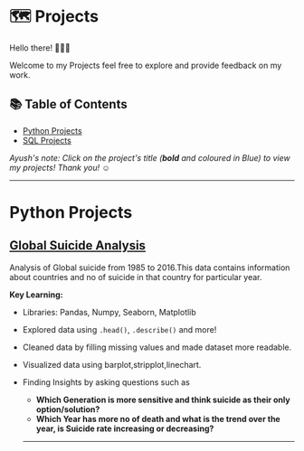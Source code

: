 

# 🗺 Projects

Hello there! 🙋🏻‍♀️

Welcome to my Projects feel free to explore and provide feedback on my work.

## 📚 Table of Contents

- [Python Projects](#Python-Projects)
- [SQL Projects](#sql-projects)


_Ayush's note: Click on the project's title (**bold** and coloured in Blue) to view my projects! Thank you! ☺️_
***
# Python Projects

##  [Global Suicide Analysis](https://github.com/payush624/Global-Suicide-Analysis)

Analysis of Global suicide from 1985 to 2016.This data contains information about countries and no of suicide in that country for particular year.

**Key Learning:**
- Libraries: Pandas, Numpy, Seaborn, Matplotlib
- Explored data using `.head()`, `.describe()` and more!
- Cleaned data by filling missing values and made dataset more readable.
- Visualized data using barplot,stripplot,linechart.
- Finding Insights by asking questions such as
  - **Which Generation is more sensitive and think suicide as their only option/solution?**
  - **Which Year has more no of death and what is the trend over the year, is Suicide rate increasing or decreasing?**

  -------------------------------------------------------------------------------------------------------------------------------------------------------------------------------
